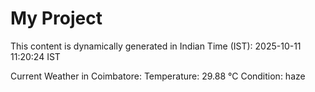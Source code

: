 # My Project

This content is dynamically generated in Indian Time (IST): 2025-10-11 11:20:24 IST


Current Weather in Coimbatore:
Temperature: 29.88 °C
Condition: haze
